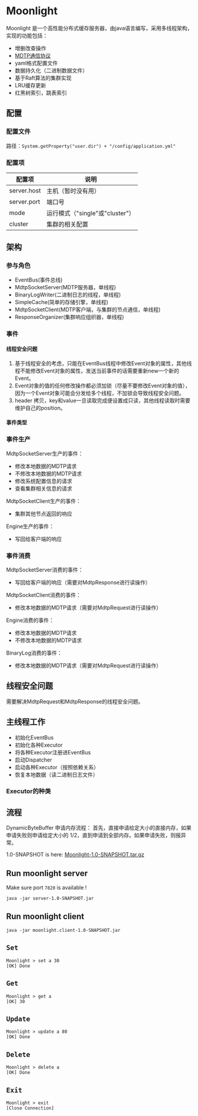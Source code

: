 # Moonlight

Moonlight 是一个高性能分布式缓存服务器，由java语言编写，采用多线程架构，实现的功能包括：

- 增删改查操作
- [MDTP通信协议](MDTP.md)
- yaml格式配置文件
- 数据持久化（二进制数据文件）
- 基于Raft算法的集群实现
- LRU缓存更新
- 红黑树索引，跳表索引

## 配置

### 配置文件

路径：`System.getProperty("user.dir") + "/config/application.yml"`

### 配置项

|配置项|说明|
|---|---|
|server.host|主机（暂时没有用）|
|server.port|端口号|
|mode|运行模式（"single"或"cluster"）|
|cluster|集群的相关配置|

## 架构

### 参与角色

- EventBus(事件总线)
- MdtpSocketServer(MDTP服务器，单线程)
- BinaryLogWriter(二进制日志的线程，单线程)
- SimpleCache(简单的存储引擎，单线程)
- MdtpSocketClient(MDTP客户端，与集群的节点通信，单线程)
- ResponseOrganizer(集群响应组织器，单线程)

### 事件

#### 线程安全问题

1. 基于线程安全的考虑，只能在EventBus线程中修改Event对象的属性，其他线程不能修改Event对象的属性，发送当前事件的话需要重新new一个新的Event。
2. Event对象的值的任何修改操作都必须加锁（尽量不要修改Event对象的值），因为一个Event对象可能会分发给多个线程，不加锁会导致线程安全问题。
3. header 拷贝，key和value一旦读取完成便设置成只读，其他线程读取时需要维护自己的position。

#### 事件类型

### 事件生产

MdtpSocketServer生产的事件：
- 修改本地数据的MDTP请求
- 不修改本地数据的MDTP请求
- 修改系统配置信息的请求
- 查看集群相关信息的请求

MdtpSocketClient生产的事件：
- 集群其他节点返回的响应

Engine生产的事件：
- 写回给客户端的响应

### 事件消费

MdtpSocketServer消费的事件：
- 写回给客户端的响应（需要对MdtpResponse进行读操作）

MdtpSocketClient消费的事件：
- 修改本地数据的MDTP请求（需要对MdtpRequest进行读操作）

Engine消费的事件：
- 修改本地数据的MDTP请求
- 不修改本地数据的MDTP请求

BinaryLog消费的事件：
- 修改本地数据的MDTP请求（需要对MdtpRequest进行读操作）


## 线程安全问题

需要解决MdtpRequest和MdtpResponse的线程安全问题。

## 主线程工作

- 初始化EventBus
- 初始化各种Executor
- 将各种Executor注册进EventBus
- 启动Dispatcher
- 启动各种Executor（按照依赖关系）
- 恢复本地数据（读二进制日志文件）

### Executor的种类

## 流程

DynamicByteBuffer 申请内存流程： 首先，直接申请给定大小的直接内存，如果申请失败则申请给定大小的 1/2，直到申请到全部内存。如果申请失败，则报异常。

1.0-SNAPSHOT is here: [Moonlight-1.0-SNAPSHOT.tar.gz](https://github.com/ECUST-CST163-ZhangBaiLi/Moonlight/releases/download/1.0-SNAPSHOT/Moonlight-1.0-SNAPSHOT.tar.gz)

## Run moonlight server

Make sure port `7820` is available !

```shell
java -jar server-1.0-SNAPSHOT.jar
```

## Run moonlight client
```shell
java -jar moonlight.client-1.0-SNAPSHOT.jar
```

## `Set`
```shell
Moonlight > set a 30
[OK] Done
```

## `Get`
```shell
Moonlight > get a
[OK] 30
```

## `Update`
```shell
Moonlight > update a 80
[OK] Done
```

## `Delete`
```shell
Moonlight > delete a
[OK] Done
```

## `Exit`
```shell
Moonlight > exit
[Close Connection]
```

